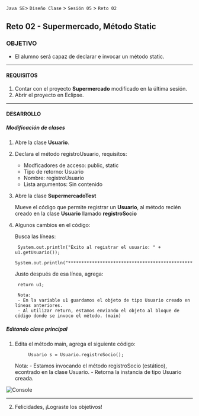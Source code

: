  
 `Java SE`> `Diseño Clase` > `Sesión 05` > `Reto 02`

## Reto 02 - Supermercado, Método Static

### OBJETIVO

- El alumno será capaz de declarar e invocar un método static.

<hr>

#### REQUISITOS

1. Contar con el proyecto <b>Supermercado</b> modificado en la última sesión.
2. Abrir el proyecto en Eclipse.

<hr>

#### DESARROLLO

##### Modificación de clases

1. Abre la clase <b>Usuario</b>.
2. Declara el método registroUsuario, requisitos:

   <ul>
        <li> Modficadores de acceso: public, static
        <li> Tipo de retorno: Usuario
        <li> Nombre: registroUsuario
        <li> Lista argumentos: Sin contenido
   </ul>
           		                        
3. Abre la clase <b>SupermercadoTest</b>
   
   Mueve el código que permite registrar un <b>Usuario</b>, al método recién creado en la clase <b>Usuario</b> llamado <b>registroSocio</b>
   
4. Algunos cambios en el código:

   Busca las líneas: 

   		System.out.println("Éxito al registrar el usuario: " + u1.getUsuario());
		System.out.println("*************************************************");
   
   Justo después de esa línea, agrega:
   
        return u1;
        
        Nota: 
        - En la variable u1 guardamos el objeto de tipo Usuario creado en líneas anteriores.
        - Al utilizar return, estamos enviando el objeto al bloque de código donde se invoco el método. (main)
   
        
##### Editando clase principal

1. Edita el método main, agrega el siguiente código:

	        Usuario s = Usuario.registroSocio();

   Nota: 
        - Estamos invocando el método registroSocio (estático), econtrado en la clase Usuario. 
        - Retorna la instancia de tipo Usuario creada.

![Console](https://user-images.githubusercontent.com/56565204/67644097-e6812a00-f8e3-11e9-8a57-64d333ad7c81.png)

<hr>

2. Felicidades, ¡Lograste los objetivos!
